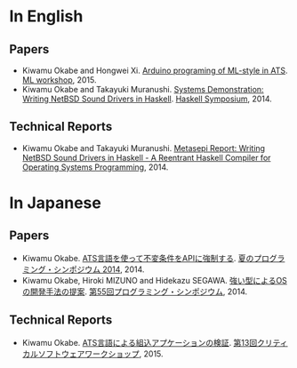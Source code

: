 # In English

## Papers

* Kiwamu Okabe and Hongwei Xi. [Arduino programing of ML-style in ATS](doc/metasepi-icfp2015-arduino-ats.pdf). [ML workshop](http://www.mlworkshop.org/ml2015), 2015.
* Kiwamu Okabe and Takayuki Muranushi. [Systems Demonstration: Writing NetBSD Sound Drivers in Haskell](doc/metasepi-icfp2014-demo.pdf). [Haskell Symposium](http://www.haskell.org/haskell-symposium/2014/), 2014.

## Technical Reports

* Kiwamu Okabe and Takayuki Muranushi. [Metasepi Report: Writing NetBSD Sound Drivers in Haskell - A Reentrant Haskell Compiler for Operating Systems Programming](doc/metasepi-icfp2014.pdf), 2014.

# In Japanese

## Papers

* Kiwamu Okabe. [ATS言語を使って不変条件をAPIに強制する](doc/20141101_prosym_summer2014.pdf). [夏のプログラミング・シンポジウム 2014](http://prosym.github.io/sprosym2014/), 2014.
* Kiwamu Okabe, Hiroki MIZUNO and Hidekazu SEGAWA. [強い型によるOSの開発手法の提案](doc/20140110_prosym55.pdf). [第55回プログラミング・シンポジウム](http://www.ipsj.or.jp/prosym/55/55CFA.html), 2014.

## Technical Reports

* Kiwamu Okabe. [ATS言語による組込アプケーションの検証](doc/WOCS2_13th_kiwamu_okabe.pdf). [第13回クリティカルソフトウェアワークショップ](https://www.ipa.go.jp/sec/events/20160119.html), 2015.
